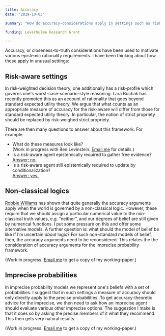 ```yaml
---
title: Accuracy
date: "2019-10-03"

summary: "How do accuracy-considerations apply in settings such as risk-aware decision theories, non-classical logic, imprecise probabilities?"

funding: Leverhulme Research Grant

---
```


Accuracy, or closeness-to-truth considerations have been used to motivate various epistemic rationality requirements. I have been thinking about how these apply in unusual settings:

## Risk-aware settings

In risk-weighted decision theory, one additionally has a risk-profile which governs one's worst-case-scenario-style reasoning. Lara Buchak has recently promoted this as an account of rationality that goes beyond standard expected utility theory. We argue that what counts as an appropriate measure of accuracy for the risk-aware will differ from those for standard expected utility theory. In particular, the notion of strict propriety should be replaced by risk-weighed strict propriety.

There are then many questions to answer about this framework. For example:
* What do these measures look like?<br> (Work in progress with Ben Levinstein. [Email me](mailto:catrin@ccampbell-moore.com) for details.)
* Is a risk-aware agent epistemically required to gather free evidence? <br>[Answer: no.](/publication/2020-avoiding)
* Is a risk-aware agent still epistemically required to update by conditionalization? <br>[Answer: yes.](/publication/2020-update)

## Non-classical logics

[Robbie Williams](https://robert-williams.org/) has shown that quite generally the accuracy arguments apply when the world is governed by a non-classical logic. However, these require that we should assign a particular numerical value to the non-classical truth values, e.g. “neither”, and our degrees of belief are still given by numerical functions. I put some pressure on this and offer some alternative models. A further question is: what should the model of belief be like if I’m uncertain _about_ logic? For such non-standard models of belief, then, the accuracy arguments need to be reconsidered. This relates the the consideration of accuracy arguments for the imprecise probability framework.

(Work in progress. [Email me](mailto:catrin@ccampbell-moore.com) to get a copy of my working-paper.)



## Imprecise probabilities

In imprecise probability models we represent one's beliefs with a set of probabilities. I suggest that in such settings a measure of accuracy should only directly apply to the precise probabilities. To get accuracy-theoretic advice for the imprecise, we then need to ask how an imprecise agent should evaluate various other imprecise options. The suggestion I make is that it does so by asking the precise members of it what they recommend. This then gets very natural results.

(Work in progress. [Email me](mailto:catrin@ccampbell-moore.com) to get a copy of my working-paper.)
